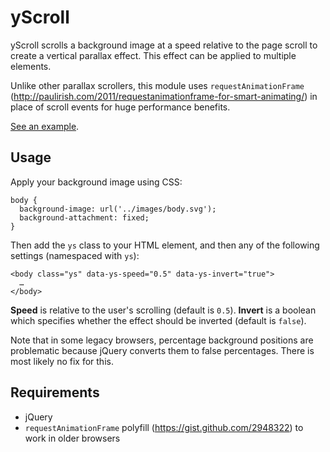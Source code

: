 # yScroll

yScroll scrolls a background image at a speed relative to the page scroll to create a vertical parallax effect. This effect can be applied to multiple elements.

Unlike other parallax scrollers, this module uses `requestAnimationFrame` (http://paulirish.com/2011/requestanimationframe-for-smart-animating/) in place of scroll events for huge performance benefits.

[See an example](http://oliverjash.github.com/yScroll/).

## Usage

Apply your background image using CSS:

    body {
      background-image: url('../images/body.svg');
      background-attachment: fixed;
    }

Then add the `ys` class to your HTML element, and then any of the following settings (namespaced with `ys`):

    <body class="ys" data-ys-speed="0.5" data-ys-invert="true">
      …
    </body>

**Speed** is relative to the user's scrolling (default is `0.5`). **Invert** is a boolean which specifies whether the effect should be inverted (default is `false`).

Note that in some legacy browsers, percentage background positions are problematic because jQuery converts them to false percentages. There is most likely no fix for this.

## Requirements

* jQuery
* `requestAnimationFrame` polyfill (https://gist.github.com/2948322) to work in older browsers